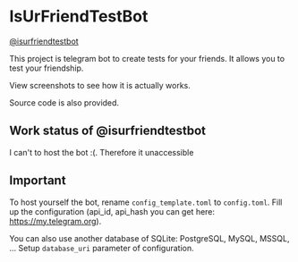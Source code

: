 
# IsUrFriendTestBot

[@isurfriendtestbot](https://t.me/isurfriendtestbot)

This project is telegram bot to create tests for your friends.
It allows you to test your friendship.

View screenshots to see how it is actually works.

Source code is also provided.

## Work status of @isurfriendtestbot

I can't to host the bot :(. Therefore it unaccessible

## Important

To host yourself the bot, rename `config_template.toml` to `config.toml`.
Fill up the configuration (api_id, api_hash you can get here: https://my.telegram.org).

You can also use another database of SQLite: PostgreSQL, MySQL, MSSQL, ...
Setup `database_uri` parameter of configuration.
